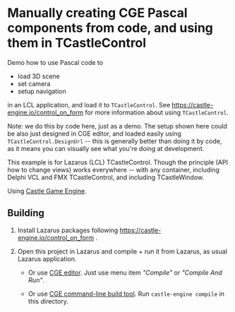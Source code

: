 # Manually creating CGE Pascal components from code, and using them in TCastleControl

Demo how to use Pascal code to

- load 3D scene
- set camera
- setup navigation

in an LCL application, and load it to `TCastleControl`. See https://castle-engine.io/control_on_form for more information about using `TCastleControl`.

Note: we do this by code here, just as a demo. The setup shown here could be also just designed in CGE editor, and loaded easily using `TCastleControl.DesignUrl` -- this is generally better than doing it by code, as it means you can visually see what you're doing at development.

This example is for Lazarus (LCL) TCastleControl. Though the principle (API how to change views) works everywhere -- with any container, including Delphi VCL and FMX TCastleControl, and including TCastleWindow.

Using [Castle Game Engine](https://castle-engine.io/).

## Building

1. Install Lazarus packages following https://castle-engine.io/control_on_form .

2. Open this project in Lazarus and compile + run it from Lazarus, as usual Lazarus application.

    - Or use [CGE editor](https://castle-engine.io/manual_editor.php). Just use menu item _"Compile"_ or _"Compile And Run"_.

    - Or use [CGE command-line build tool](https://castle-engine.io/build_tool). Run `castle-engine compile` in this directory.
